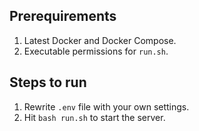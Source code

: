 ## Prerequirements
1. Latest Docker and Docker Compose.
2. Executable permissions for `run.sh`.

## Steps to run
1. Rewrite `.env` file with your own settings.
2. Hit `bash run.sh` to start the server.